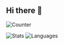 ## Hi there 👋

<!--
**FuyukiVila/fuyukivila** is a ✨ _special_ ✨ repository because its `README.md` (this file) appears on your GitHub profile.

Here are some ideas to get you started:

- 🔭 I’m currently working on ...
- 🌱 I’m currently learning ...
- 👯 I’m looking to collaborate on ...
- 🤔 I’m looking for help with ...
- 💬 Ask me about ...
- 📫 How to reach me: ...
- 😄 Pronouns: ...
- ⚡ Fun fact: ...
-->


![Counter](https://count.getloli.com/@FuyukiVila?theme=booru-lewd)

<!-- bg_color=60,f7b267,f25c54&text_color=fff&title_color=fff&icon_color=fff-->
![Stats](https://github-readme-stats.vercel.app/api?username=FuyukiVila&show_icons=true&include_all_commits=true&theme=transparent&hide_border=true) 
![Languages](https://github-readme-stats.vercel.app/api/top-langs/?username=FuyukiVila&layout=compact&theme=transparent&hide_border=true)
